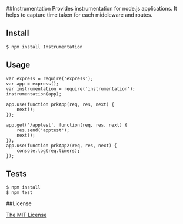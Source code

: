 ##Instrumentation
Provides instrumentation for node.js applications.
It helps to capture time taken for each middleware and routes.

## Install

	$ npm install Instrumentation

## Usage
	var express = require('express');
	var app = express();
	var instrumentation = require('instrumentation');
	instrumentation(app);

	app.use(function prkApp(req, res, next) {
	    next();
	});

	app.get('/apptest', function(req, res, next) {
	    res.send('apptest');
	    next();
	});
	app.use(function prkApp2(req, res, next) {
	    console.log(req.timers);
	});


## Tests
	$ npm install
	$ npm test

##License

[The MIT License](http://opensource.org/licenses/MIT)
